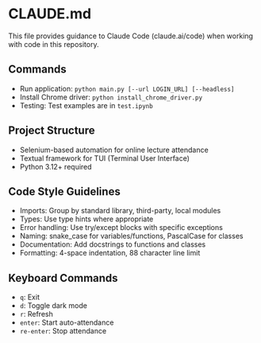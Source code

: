 # CLAUDE.md

This file provides guidance to Claude Code (claude.ai/code) when working with code in this repository.

## Commands
- Run application: `python main.py [--url LOGIN_URL] [--headless]`
- Install Chrome driver: `python install_chrome_driver.py`
- Testing: Test examples are in `test.ipynb`

## Project Structure
- Selenium-based automation for online lecture attendance
- Textual framework for TUI (Terminal User Interface)
- Python 3.12+ required

## Code Style Guidelines
- Imports: Group by standard library, third-party, local modules
- Types: Use type hints where appropriate
- Error handling: Use try/except blocks with specific exceptions
- Naming: snake_case for variables/functions, PascalCase for classes
- Documentation: Add docstrings to functions and classes
- Formatting: 4-space indentation, 88 character line limit

## Keyboard Commands
- `q`: Exit
- `d`: Toggle dark mode
- `r`: Refresh
- `enter`: Start auto-attendance
- `re-enter`: Stop attendance